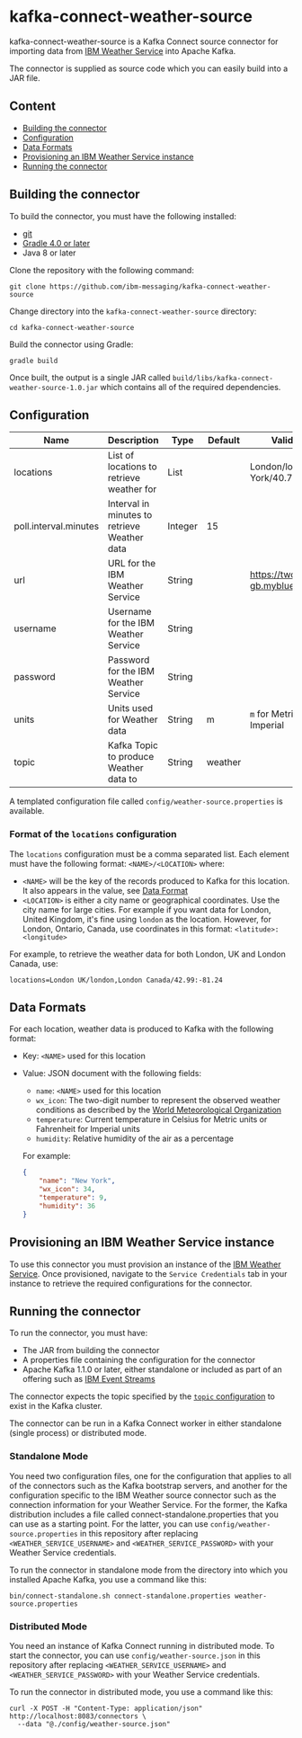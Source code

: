 # kafka-connect-weather-source

kafka-connect-weather-source is a Kafka Connect source connector for importing data from [IBM Weather Service](https://cloud.ibm.com/catalog/services/weather-company-data) into Apache Kafka.

The connector is supplied as source code which you can easily build into a JAR file.

## Content
- [Building the connector](#building-the-connector)
- [Configuration](#configuration)
- [Data Formats](#data-formats)
- [Provisioning an IBM Weather Service instance](#provisioning-an-ibm-weather-service-instance)
- [Running the connector](#running-the-connector)

## Building the connector

To build the connector, you must have the following installed:

* [git](https://git-scm.com/)
* [Gradle 4.0 or later](https://gradle.org/)
* Java 8 or later

Clone the repository with the following command:

```shell
git clone https://github.com/ibm-messaging/kafka-connect-weather-source
```

Change directory into the `kafka-connect-weather-source` directory:

```shell
cd kafka-connect-weather-source
```

Build the connector using Gradle:

```shell
gradle build
```

Once built, the output is a single JAR called `build/libs/kafka-connect-weather-source-1.0.jar` which contains all of the required dependencies.

## Configuration

| Name                  | Description                                   | Type    | Default | Valid values                           |
| --------------------- | --------------------------------------------- | ------- | ------- | -------------------------------------- |
| locations             | List of locations to retrieve weather for     | List    |         | London/london,New York/40.77:-73.98    |
| poll.interval.minutes | Interval in minutes to retrieve Weather data  | Integer | 15      |                                        |
| url                   | URL for the IBM Weather Service               | String  |         | https://twcservice.eu-gb.mybluemix.net |
| username              | Username for the IBM Weather Service          | String  |         |                                        |
| password              | Password for the IBM Weather Service          | String  |         |                                        |
| units                 | Units used for Weather data                   | String  | m       | `m` for Metric, `e` for Imperial       |
| topic                 | Kafka Topic to produce Weather data to        | String  | weather |                                        |

A templated configuration file called `config/weather-source.properties` is available.

### Format of the `locations` configuration

The `locations` configuration must be a comma separated list. Each element must have the following format: `<NAME>/<LOCATION>` where:
- `<NAME>` will be the key of the records produced to Kafka for this location. It also appears in the value, see [Data Format](#data-formats)
- `<LOCATION>` is either a city name or geographical coordinates. Use the city name for large cities.
    For example if you want data for London, United Kingdom, it's fine using `london` as the location.
    However, for London, Ontario, Canada, use coordinates in this format: `<latitude>:<longitude>`

For example, to retrieve the weather data for both London, UK and London Canada, use:
```
locations=London UK/london,London Canada/42.99:-81.24
```

## Data Formats

For each location, weather data is produced to Kafka with the following format:
- Key: `<NAME>` used for this location
- Value: JSON document with the following fields:
    - `name`: `<NAME>` used for this location
    - `wx_icon`: The two-digit number to represent the observed weather conditions as described by the [World Meteorological Organization](https://worldweather.wmo.int/wx_icon.htm)
    - `temperature`: Current temperature in Celsius for Metric units or Fahrenheit for Imperial units
    - `humidity`: Relative humidity of the air as a percentage

    For example:
    ```json
    {
        "name": "New York",
        "wx_icon": 34,
        "temperature": 9,
        "humidity": 36
    }
    ```

## Provisioning an IBM Weather Service instance

To use this connector you must provision an instance of the [IBM Weather Service](https://cloud.ibm.com/catalog/services/weather-company-data). Once provisioned, navigate to the `Service Credentials` tab in your instance to retrieve the required configurations for the connector.

## Running the connector

To run the connector, you must have:

* The JAR from building the connector
* A properties file containing the configuration for the connector
* Apache Kafka 1.1.0 or later, either standalone or included as part of an offering such as [IBM Event Streams](https://cloud.ibm.com/catalog/services/event-streams)

The connector expects the topic specified by the [`topic` configuration](#configuration) to exist in the Kafka cluster.

The connector can be run in a Kafka Connect worker in either standalone (single process) or distributed mode.

### Standalone Mode

You need two configuration files, one for the configuration that applies to all of the connectors such as the Kafka bootstrap servers, and another for the configuration specific to the IBM Weather source connector such as the connection information for your Weather Service. For the former, the Kafka distribution includes a file called connect-standalone.properties that you can use as a starting point. For the latter, you can use `config/weather-source.properties` in this repository after replacing `<WEATHER_SERVICE_USERNAME>` and `<WEATHER_SERVICE_PASSWORD>` with your Weather Service credentials.

To run the connector in standalone mode from the directory into which you installed Apache Kafka, you use a command like this:

```shell
bin/connect-standalone.sh connect-standalone.properties weather-source.properties
```

### Distributed Mode

You need an instance of Kafka Connect running in distributed mode. To start the connector, you can use `config/weather-source.json` in this repository after replacing `<WEATHER_SERVICE_USERNAME>` and `<WEATHER_SERVICE_PASSWORD>` with your Weather Service credentials.

To run the connector in distributed mode, you use a command like this:

```shell
curl -X POST -H "Content-Type: application/json" http://localhost:8083/connectors \
  --data "@./config/weather-source.json" 
```